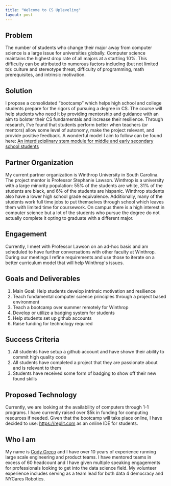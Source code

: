 ```yaml
---
title: "Welcome to CS Upleveling"
layout: post
---
```


## Problem
The number of students who change their major away from computer science is a large issue for universities globally. Computer science maintains the highest drop rate of all majors at a startling 10%. This difficulty can be attributed to numerous factors including (but not limited to): culture and stereotype threat, difficulty of programming, math prerequisites, and intrinsic motivation.

## Solution 
I propose a consolidated “bootcamp” which helps high school and college students prepare for the rigors of pursuing a degree in CS. The course will help students who need it by providing mentorship and guidance with an aim to bolster their CS fundamentals and increase their resilience. Through research, I've found that students perform better when teachers (or mentors) allow some level of autonomy, make the project relevant, and provide positive feedback. A wonderful model I aim to follow can be found here: [An interdisciplinary stem module for middle and early secondary school students](https://stemeducationjournal.springeropen.com/articles/10.1186/2196-7822-1-6)

## Partner Organization
My current partner organization is Winthrop University in South Carolina. The project mentor is Professor Stephanie Lawson. Winthrop is a university with a large minority population: 55% of the students are white, 31% of the students are black, and 6% of the students are hispanic. Winthrop students also have a lower high school grade equivalence. Additionally, many of the students work full time jobs to put themselves through school which leaves them with limited time for coursework.  On campus there is a high interest in computer science but a lot of the students who pursue the degree do not actually complete it opting to graduate with a different major.

## Engagement 
Currently, I meet with Professor Lawson on an ad-hoc basis and am scheduled to have further conversations with other faculty at Winthrop. During our meetings I refine requirements and use those to iterate on a better curriculum model that will help Winthrop's issues. 

## Goals and Deliverables
  1. Main Goal: Help students develop intrinsic motivation and resilience
  2. Teach fundamental computer science principles through a project based environment
  3. Teach a bootcamp over summer remotely for Winthrop
  4. Develop or utilize a badging system for students
  5. Help students set up github accounts
  6. Raise funding for technology required

## Success Criteria
 1. All students have setup a github account and have shown their ability to commit high quality code
 2. All students have completed a project that they are passionate about and is relevant to them
 3. Students have received some form of badging to show off their new found skills

## Proposed Technology
Currently, we are looking at the availability of computers through 1-1 programs. I have currently raised over $5k in funding for computing resources if needed. Given that the bootcamp will take place online, I have decided to use: https://replit.com as an online IDE for students. 

## Who I am
My name is [Cody Greco](https://www.linkedin.com/in/cody-j-greco/) and I have over 10 years of experience running large scale engineering and product teams. I have mentored teams in excess of 60 headcount and I have given multiple speaking engagements for professionals looking to get into the data science field. My volunteer experience includes serving as a team lead for both data 4 democracy and NYCares Robotics.
